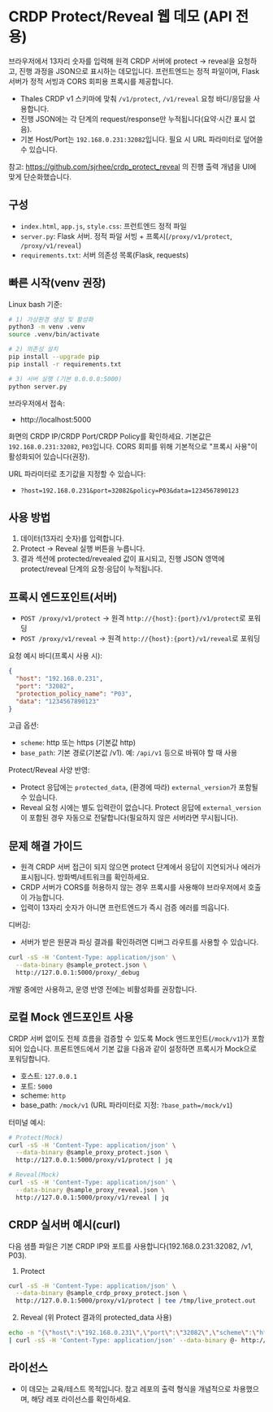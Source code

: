 # CRDP Protect/Reveal 웹 데모 (API 전용)

브라우저에서 13자리 숫자를 입력해 원격 CRDP 서버에 protect → reveal을 요청하고, 진행 과정을 JSON으로 표시하는 데모입니다. 프런트엔드는 정적 파일이며, Flask 서버가 정적 서빙과 CORS 회피용 프록시를 제공합니다.

- Thales CRDP v1 스키마에 맞춰 `/v1/protect`, `/v1/reveal` 요청 바디/응답을 사용합니다.
- 진행 JSON에는 각 단계의 request/response만 누적됩니다(요약·시간 표시 없음).
- 기본 Host/Port는 `192.168.0.231:32082`입니다. 필요 시 URL 파라미터로 덮어쓸 수 있습니다.

참고: https://github.com/sjrhee/crdp_protect_reveal 의 진행 출력 개념을 UI에 맞게 단순화했습니다.

## 구성
- `index.html`, `app.js`, `style.css`: 프런트엔드 정적 파일
- `server.py`: Flask 서버. 정적 파일 서빙 + 프록시(`/proxy/v1/protect`, `/proxy/v1/reveal`)
- `requirements.txt`: 서버 의존성 목록(Flask, requests)

## 빠른 시작(venv 권장)

Linux bash 기준:

```bash
# 1) 가상환경 생성 및 활성화
python3 -m venv .venv
source .venv/bin/activate

# 2) 의존성 설치
pip install --upgrade pip
pip install -r requirements.txt

# 3) 서버 실행 (기본 0.0.0.0:5000)
python server.py
```

브라우저에서 접속:
- http://localhost:5000

화면의 CRDP IP/CRDP Port/CRDP Policy를 확인하세요. 기본값은 `192.168.0.231:32082`, `P03`입니다. CORS 회피를 위해 기본적으로 "프록시 사용"이 활성화되어 있습니다(권장).

URL 파라미터로 초기값을 지정할 수 있습니다:
- `?host=192.168.0.231&port=32082&policy=P03&data=1234567890123`

## 사용 방법
1) 데이터(13자리 숫자)를 입력합니다.
2) Protect → Reveal 실행 버튼을 누릅니다.
3) 결과 섹션에 protected/revealed 값이 표시되고, 진행 JSON 영역에 protect/reveal 단계의 요청·응답이 누적됩니다.

## 프록시 엔드포인트(서버)
- `POST /proxy/v1/protect` → 원격 `http://{host}:{port}/v1/protect`로 포워딩
- `POST /proxy/v1/reveal` → 원격 `http://{host}:{port}/v1/reveal`로 포워딩

요청 예시 바디(프록시 사용 시):
```json
{
  "host": "192.168.0.231",
  "port": "32082",
  "protection_policy_name": "P03",
  "data": "1234567890123"
}
```

고급 옵션:
- `scheme`: http 또는 https (기본값 http)
- `base_path`: 기본 경로(기본값 /v1). 예: `/api/v1` 등으로 바꿔야 할 때 사용

Protect/Reveal 사양 반영:
- Protect 응답에는 `protected_data`, (환경에 따라) `external_version`가 포함될 수 있습니다.
- Reveal 요청 시에는 별도 입력란이 없습니다. Protect 응답에 `external_version`이 포함된 경우 자동으로 전달합니다(필요하지 않은 서버라면 무시됩니다).

## 문제 해결 가이드
- 원격 CRDP 서버 접근이 되지 않으면 protect 단계에서 응답이 지연되거나 에러가 표시됩니다. 방화벽/네트워크를 확인하세요.
- CRDP 서버가 CORS를 허용하지 않는 경우 프록시를 사용해야 브라우저에서 호출이 가능합니다.
- 입력이 13자리 숫자가 아니면 프런트엔드가 즉시 검증 에러를 띄웁니다.

디버깅:
- 서버가 받은 원문과 파싱 결과를 확인하려면 디버그 라우트를 사용할 수 있습니다.
```bash
curl -sS -H 'Content-Type: application/json' \
  --data-binary @sample_protect.json \
  http://127.0.0.1:5000/proxy/_debug
```
개발 중에만 사용하고, 운영 반영 전에는 비활성화를 권장합니다.

## 로컬 Mock 엔드포인트 사용
CRDP 서버 없이도 전체 흐름을 검증할 수 있도록 Mock 엔드포인트(`/mock/v1`)가 포함되어 있습니다. 프론트엔드에서 기본 값을 다음과 같이 설정하면 프록시가 Mock으로 포워딩합니다.

- 호스트: `127.0.0.1`
- 포트: `5000`
- scheme: `http`
- base_path: `/mock/v1` (URL 파라미터로 지정: `?base_path=/mock/v1`)

터미널 예시:
```bash
# Protect(Mock)
curl -sS -H 'Content-Type: application/json' \
  --data-binary @sample_proxy_protect.json \
  http://127.0.0.1:5000/proxy/v1/protect | jq

# Reveal(Mock)
curl -sS -H 'Content-Type: application/json' \
  --data-binary @sample_proxy_reveal.json \
  http://127.0.0.1:5000/proxy/v1/reveal | jq
```

## CRDP 실서버 예시(curl)
다음 샘플 파일은 기본 CRDP IP와 포트를 사용합니다(192.168.0.231:32082, /v1, P03).

1) Protect
```bash
curl -sS -H 'Content-Type: application/json' \
  --data-binary @sample_crdp_proxy_protect.json \
  http://127.0.0.1:5000/proxy/v1/protect | tee /tmp/live_protect.out
```

2) Reveal (위 Protect 결과의 protected_data 사용)
```bash
echo -n "{\"host\":\"192.168.0.231\",\"port\":\"32082\",\"scheme\":\"http\",\"base_path\":\"/v1\",\"protection_policy_name\":\"P03\",\"protected_data\":\"$(jq -r .protected_data /tmp/live_protect.out)\"}" \
| curl -sS -H 'Content-Type: application/json' --data-binary @- http://127.0.0.1:5000/proxy/v1/reveal | tee /tmp/live_reveal.out
```

## 라이선스
- 이 데모는 교육/테스트 목적입니다. 참고 레포의 출력 형식을 개념적으로 차용했으며, 해당 레포 라이선스를 확인하세요.
